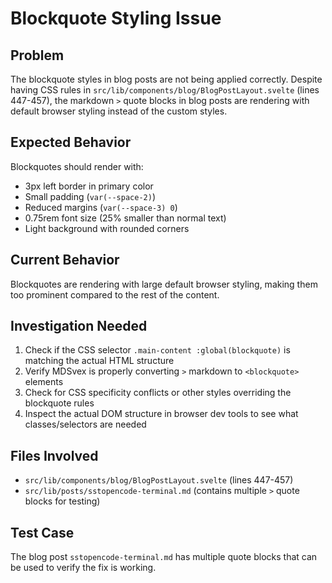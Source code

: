 # Blockquote Styling Issue

## Problem
The blockquote styles in blog posts are not being applied correctly. Despite having CSS rules in `src/lib/components/blog/BlogPostLayout.svelte` (lines 447-457), the markdown `>` quote blocks in blog posts are rendering with default browser styling instead of the custom styles.

## Expected Behavior
Blockquotes should render with:
- 3px left border in primary color
- Small padding (`var(--space-2)`)
- Reduced margins (`var(--space-3) 0`)
- 0.75rem font size (25% smaller than normal text)
- Light background with rounded corners

## Current Behavior
Blockquotes are rendering with large default browser styling, making them too prominent compared to the rest of the content.

## Investigation Needed
1. Check if the CSS selector `.main-content :global(blockquote)` is matching the actual HTML structure
2. Verify MDSvex is properly converting `>` markdown to `<blockquote>` elements
3. Check for CSS specificity conflicts or other styles overriding the blockquote rules
4. Inspect the actual DOM structure in browser dev tools to see what classes/selectors are needed

## Files Involved
- `src/lib/components/blog/BlogPostLayout.svelte` (lines 447-457)
- `src/lib/posts/sstopencode-terminal.md` (contains multiple `>` quote blocks for testing)

## Test Case
The blog post `sstopencode-terminal.md` has multiple quote blocks that can be used to verify the fix is working.